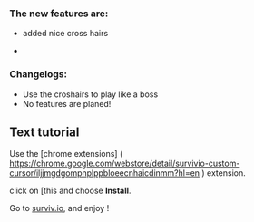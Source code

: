 



### The new features are:
- added nice cross hairs

- 


### Changelogs:
- Use the croshairs to play like a boss
 - No features are planed!



## Text tutorial 
Use the [chrome extensions] ( https://chrome.google.com/webstore/detail/survivio-custom-cursor/iljjmgdgompnplppbloeecnhaicdinmm?hl=en  ) extension.

 click on [this and choose **Install**.

Go to [surviv.io](http://surviv.io/), and enjoy !

